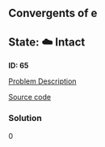 ## Convergents of e

## State: :cloud: **Intact**

**ID: 65**

[Problem Description](https://projecteuler.net/problem=65)

[Source code](main.cpp)

### Solution
0